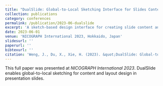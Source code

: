 ```yaml
---
title: "DualSlide: Global-to-Local Sketching Interface for Slides Content and Layout Design"
collection: publications
category: conferences
permalink: /publication/2023-06-dualslide
excerpt: 'A sketch-based design interface for creating slide content and layouts from global to local levels.'
date: 2023-06-01
venue: 'NICOGRAPH International 2023, Hokkaido, Japan'
slidesurl: ''
paperurl: ''
bibtexurl: ''
citation: 'Weng, J., Du, X., Xie, H. (2023). &quot;DualSlide: Global-to-Local Sketching Interface for Slides Content and Layout Design.&quot; <i>NICOGRAPH International 2023</i>, Hokkaido.'
---
```

This full paper was presented at <i>NICOGRAPH International 2023</i>. DualSlide enables global-to-local sketching for content and layout design in presentation slides.
